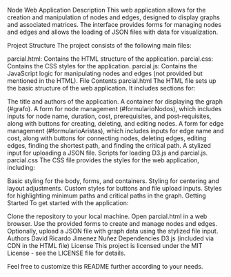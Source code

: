 Node Web Application
Description
This web application allows for the creation and manipulation of nodes and edges, designed to display graphs and associated matrices. The interface provides forms for managing nodes and edges and allows the loading of JSON files with data for visualization.

Project Structure
The project consists of the following main files:

parcial.html: Contains the HTML structure of the application.
parcial.css: Contains the CSS styles for the application.
parcial.js: Contains the JavaScript logic for manipulating nodes and edges (not provided but mentioned in the HTML).
File Contents
parcial.html
The HTML file sets up the basic structure of the web application. It includes sections for:

The title and authors of the application.
A container for displaying the graph (#grafo).
A form for node management (#formularioNodos), which includes inputs for node name, duration, cost, prerequisites, and post-requisites, along with buttons for creating, deleting, and editing nodes.
A form for edge management (#formularioAristas), which includes inputs for edge name and cost, along with buttons for connecting nodes, deleting edges, editing edges, finding the shortest path, and finding the critical path.
A stylized input for uploading a JSON file.
Scripts for loading D3.js and parcial.js.
parcial.css
The CSS file provides the styles for the web application, including:

Basic styling for the body, forms, and containers.
Styling for centering and layout adjustments.
Custom styles for buttons and file upload inputs.
Styles for highlighting minimum paths and critical paths in the graph.
Getting Started
To get started with the application:

Clone the repository to your local machine.
Open parcial.html in a web browser.
Use the provided forms to create and manage nodes and edges.
Optionally, upload a JSON file with graph data using the stylized file input.
Authors
David Ricardo Jimenez Nuñez
Dependencies
D3.js (included via CDN in the HTML file)
License
This project is licensed under the MIT License - see the LICENSE file for details.

Feel free to customize this README further according to your needs.
